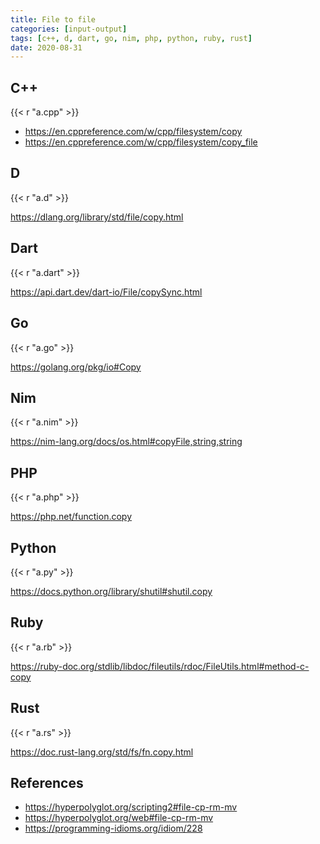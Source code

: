 ```yaml
---
title: File to file
categories: [input-output]
tags: [c++, d, dart, go, nim, php, python, ruby, rust]
date: 2020-08-31
---
```


## C++

{{< r "a.cpp" >}}

- <https://en.cppreference.com/w/cpp/filesystem/copy>
- <https://en.cppreference.com/w/cpp/filesystem/copy_file>

## D

{{< r "a.d" >}}

<https://dlang.org/library/std/file/copy.html>

## Dart

{{< r "a.dart" >}}

<https://api.dart.dev/dart-io/File/copySync.html>

## Go

{{< r "a.go" >}}

<https://golang.org/pkg/io#Copy>

## Nim

{{< r "a.nim" >}}

<https://nim-lang.org/docs/os.html#copyFile,string,string>

## PHP

{{< r "a.php" >}}

<https://php.net/function.copy>

## Python

{{< r "a.py" >}}

<https://docs.python.org/library/shutil#shutil.copy>

## Ruby

{{< r "a.rb" >}}

<https://ruby-doc.org/stdlib/libdoc/fileutils/rdoc/FileUtils.html#method-c-copy>

## Rust

{{< r "a.rs" >}}

<https://doc.rust-lang.org/std/fs/fn.copy.html>

## References

- <https://hyperpolyglot.org/scripting2#file-cp-rm-mv>
- <https://hyperpolyglot.org/web#file-cp-rm-mv>
- <https://programming-idioms.org/idiom/228>
